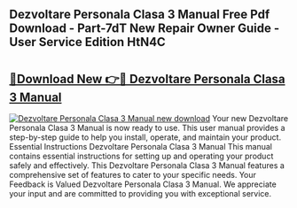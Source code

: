 ## Dezvoltare Personala Clasa 3 Manual Free Pdf Download - Part-7dT New Repair Owner Guide - User Service Edition HtN4C

# <h2><a href="http://bc16076.oget.top/?id=Dezvoltare+Personala+Clasa+3+Manual">🔗Download New 👉🔴 Dezvoltare Personala Clasa 3 Manual</a></h2>

[![Dezvoltare Personala Clasa 3 Manual new download](https://i.imgur.com/5g1atiW.png)](http://bc16076.oget.top/?id=Dezvoltare+Personala+Clasa+3+Manual)
Your new Dezvoltare Personala Clasa 3 Manual is now ready to use. This user manual provides a step-by-step guide to help you install, operate, and maintain your product. Essential Instructions Dezvoltare Personala Clasa 3 Manual This manual contains essential instructions for setting up and operating your product safely and effectively. This Dezvoltare Personala Clasa 3 Manual features a comprehensive set of features to cater to your specific needs. Your Feedback is Valued Dezvoltare Personala Clasa 3 Manual. We appreciate your input and are committed to providing you with exceptional service.
